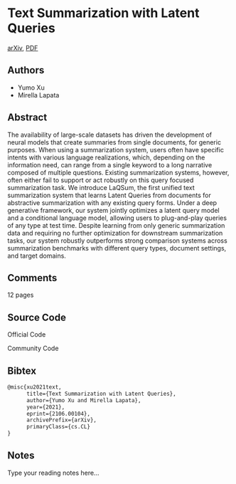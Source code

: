 
# Text Summarization with Latent Queries

[arXiv](https://arxiv.org/abs/2106.0104), [PDF](https://arxiv.org/pdf/2106.0104.pdf)

## Authors

- Yumo Xu
- Mirella Lapata

## Abstract

The availability of large-scale datasets has driven the development of neural models that create summaries from single documents, for generic purposes. When using a summarization system, users often have specific intents with various language realizations, which, depending on the information need, can range from a single keyword to a long narrative composed of multiple questions. Existing summarization systems, however, often either fail to support or act robustly on this query focused summarization task. We introduce LaQSum, the first unified text summarization system that learns Latent Queries from documents for abstractive summarization with any existing query forms. Under a deep generative framework, our system jointly optimizes a latent query model and a conditional language model, allowing users to plug-and-play queries of any type at test time. Despite learning from only generic summarization data and requiring no further optimization for downstream summarization tasks, our system robustly outperforms strong comparison systems across summarization benchmarks with different query types, document settings, and target domains.

## Comments

12 pages

## Source Code

Official Code



Community Code



## Bibtex

```tex
@misc{xu2021text,
      title={Text Summarization with Latent Queries}, 
      author={Yumo Xu and Mirella Lapata},
      year={2021},
      eprint={2106.00104},
      archivePrefix={arXiv},
      primaryClass={cs.CL}
}
```

## Notes

Type your reading notes here...

